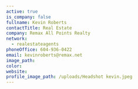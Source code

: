 ```yaml
---
active: true
is_company: false
fullname: Kevin Roberts
contactTitle: Real Estate
company: Remax All Points Realty
network:
  - realestateagents
phoneOffice: 604-936-0422
email: kevinroberts@remax.net
image_path:
color:
website:
profile_image_path: /uploads/Headshot kevin.jpeg
---
```



